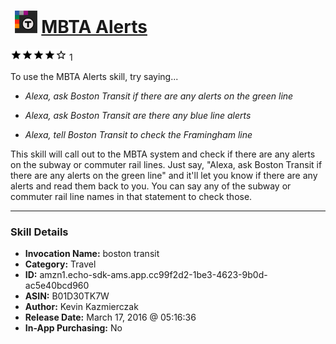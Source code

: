 # &nbsp;<img src="skill_icon" alt="MBTA Alerts icon" width="36"> [MBTA Alerts](http://alexa.amazon.com/#skills/amzn1.echo-sdk-ams.app.cc99f2d2-1be3-4623-9b0d-ac5e40bcd960)
![4 stars](../../images/ic_star_black_18dp_1x.png)![4 stars](../../images/ic_star_black_18dp_1x.png)![4 stars](../../images/ic_star_black_18dp_1x.png)![4 stars](../../images/ic_star_black_18dp_1x.png)![4 stars](../../images/ic_star_border_black_18dp_1x.png) 1

To use the MBTA Alerts skill, try saying...

* *Alexa, ask Boston Transit if there are any alerts on the green line*

* *Alexa, ask Boston Transit are there any blue line alerts*

* *Alexa, tell Boston Transit to check the Framingham line*

This skill will call out to the MBTA system and check if there are any alerts on the subway or commuter rail lines.  Just say, "Alexa, ask Boston Transit if there are any alerts on the green line" and it'll let you know if there are any alerts and read them back to you.  You can say any of the subway or commuter rail line names in that statement to check those.

***

### Skill Details

* **Invocation Name:** boston transit
* **Category:** Travel
* **ID:** amzn1.echo-sdk-ams.app.cc99f2d2-1be3-4623-9b0d-ac5e40bcd960
* **ASIN:** B01D30TK7W
* **Author:** Kevin Kazmierczak
* **Release Date:** March 17, 2016 @ 05:16:36
* **In-App Purchasing:** No
